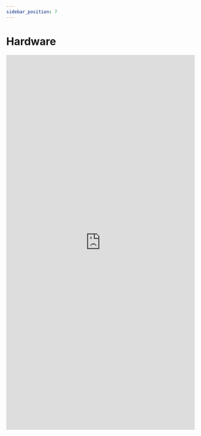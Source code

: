 ```yaml
---
sidebar_position: 7
---
```


# Hardware

<iframe 
  src="https://drive.google.com/file/d/1jE-jGpKPRwyanaGG43VzUys5cDNXq5LD/preview" 
  width="100%" 
  height="1000px"
  frameBorder="0">
</iframe>
